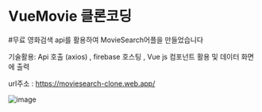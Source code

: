 # VueMovie 클론코딩


#무료 영화검색 api를 활용하여 MovieSearch어플을 만들었습니다

기술활용: Api 호출 (axios)  , firebase 호스팅 , Vue js 컴포넌트 활용 및 데이터 화면에 출력

url주소 : https://moviesearch-clone.web.app/


![image](https://user-images.githubusercontent.com/104083733/174602733-723787cd-5155-46be-bebd-28f35ead378a.png)


